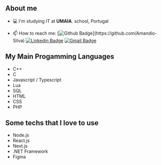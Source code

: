 ## About me

- 💻 I'm studying IT at  **UMAIA**. school, Portugal

- 📫 How to reach me: [![Github Badge](https://img.shields.io/badge/-Github-000?style=flat-square&logo=Github&logoColor=white&link=[https://github.com/giraudgabriel](https://github.com/Amandio-Silva))](https://github.com/Amandio-Silva)
[![Linkedin Badge](https://img.shields.io/badge/-LinkedIn-blue?style=flat-square&logo=Linkedin&logoColor=white&link=www.linkedin.com/in/amandio-fontes/)](www.linkedin.com/in/amandio-fontes/)
[![Gmail Badge](https://img.shields.io/badge/-Gmail-c14438?style=flat-square&logo=Gmail&logoColor=white&link=mailto:amandiofonres@icloud.com)](mailto:amandiofonres@icloud.com)

## My Main Progamming Languages
- C++
- C
- Javascript / Typescript
- Lua
- SQL
- HTML
- CSS
- PHP

## Some techs that I love to use
- Node.js
- React.js
- Next.js
- .NET Framework
- Figma
